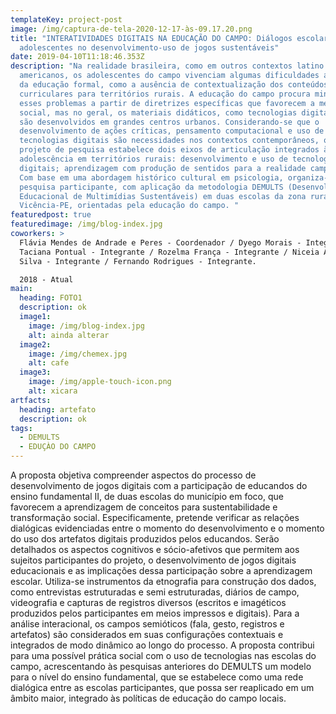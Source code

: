 ```yaml
---
templateKey: project-post
image: /img/captura-de-tela-2020-12-17-às-09.17.20.png
title: "INTERATIVIDADES DIGITAIS NA EDUCAÇÃO DO CAMPO: Diálogos escolares entre
  adolescentes no desenvolvimento-uso de jogos sustentáveis"
date: 2019-04-10T11:18:46.353Z
description: "Na realidade brasileira, como em outros contextos latino
  americanos, os adolescentes do campo vivenciam algumas dificuldades ao longo
  da educação formal, como a ausência de contextualização dos conteúdos
  curriculares para territórios rurais. A educação do campo procura minimizar
  esses problemas a partir de diretrizes específicas que favorecem a mediação
  social, mas no geral, os materiais didáticos, como tecnologias digitais, ainda
  são desenvolvidos em grandes centros urbanos. Considerando-se que o
  desenvolvimento de ações críticas, pensamento computacional e uso de
  tecnologias digitais são necessidades nos contextos contemporâneos, o presente
  projeto de pesquisa estabelece dois eixos de articulação integrados à
  adolescência em territórios rurais: desenvolvimento e uso de tecnologias
  digitais; aprendizagem com produção de sentidos para a realidade campesina.
  Com base em uma abordagem histórico cultural em psicologia, organiza-se a
  pesquisa participante, com aplicação da metodologia DEMULTS (Desenvolvimento
  Educacional de Multimídias Sustentáveis) em duas escolas da zona rural de
  Vicência-PE, orientadas pela educação do campo. "
featuredpost: true
featuredimage: /img/blog-index.jpg
coworkers: >
  Flávia Mendes de Andrade e Peres - Coordenador / Dyego Morais - Integrante /
  Taciana Pontual - Integrante / Rozelma França - Integrante / Niceia Andrade da
  Silva - Integrante / Fernando Rodrigues - Integrante.

  2018 - Atual
main:
  heading: FOTO1
  description: ok
  image1:
    image: /img/blog-index.jpg
    alt: ainda alterar
  image2:
    image: /img/chemex.jpg
    alt: cafe
  image3:
    image: /img/apple-touch-icon.png
    alt: xicara
artfacts:
  heading: artefato
  description: ok
tags:
  - DEMULTS
  - EDUÇÀO DO CAMPO
---
```

A proposta objetiva compreender aspectos do processo de desenvolvimento de jogos digitais com a participação de educandos do ensino fundamental II, de duas escolas do município em foco, que favorecem a aprendizagem de conceitos para sustentabilidade e transformação social. Especificamente, pretende verificar as relações dialógicas evidenciadas entre o momento do desenvolvimento e o momento do uso dos artefatos digitais produzidos pelos educandos. Serão detalhados os aspectos cognitivos e sócio-afetivos que permitem aos sujeitos participantes do projeto, o desenvolvimento de jogos digitais educacionais e as implicações dessa participação sobre a aprendizagem escolar. Utiliza-se instrumentos da etnografia para construção dos dados, como entrevistas estruturadas e semi estruturadas, diários de campo, videografia e capturas de registros diversos (escritos e imagéticos produzidos pelos participantes em meios impressos e digitais). Para a análise interacional, os campos semióticos (fala, gesto, registros e artefatos) são considerados em suas configurações contextuais e integrados de modo dinâmico ao longo do processo. A proposta contribui para uma possível prática social com o uso de tecnologias nas escolas do campo, acrescentando às pesquisas anteriores do DEMULTS um modelo para o nível do ensino fundamental, que se estabelece como uma rede dialógica entre as escolas participantes, que possa ser reaplicado em um âmbito maior, integrado às políticas de educação do campo locais.